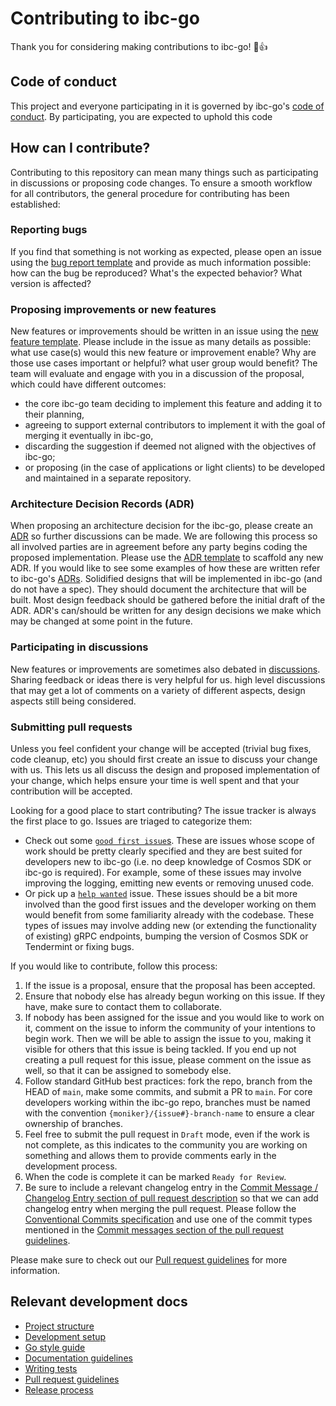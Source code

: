 # Contributing to ibc-go

Thank you for considering making contributions to ibc-go! 🎉👍

## Code of conduct

This project and everyone participating in it is governed by ibc-go's [code of conduct](./CODE_OF_CONDUCT.md). By participating, you are expected to uphold this code

## How can I contribute?

Contributing to this repository can mean many things such as participating in discussions or proposing code changes. To ensure a smooth workflow for all contributors, the general procedure for contributing has been established:

### Reporting bugs

If you find that something is not working as expected, please open an issue using the [bug report template](https://github.com/cosmos/ibc-go/blob/main/.github/ISSUE_TEMPLATE/bug-report.md) and provide as much information possible: how can the bug be reproduced? What's the expected behavior? What version is affected?

### Proposing improvements or new features

New features or improvements should be written in an issue using the [new feature template](https://github.com/cosmos/ibc-go/blob/main/.github/ISSUE_TEMPLATE/feature-request.md). Please include in the issue as many details as possible: what use case(s) would this new feature or improvement enable? Why are those use cases important or helpful? what user group would benefit? The team will evaluate and engage with you in a discussion of the proposal, which could have different outcomes:

- the core ibc-go team deciding to implement this feature and adding it to their planning,
- agreeing to support external contributors to implement it with the goal of merging it eventually in ibc-go,
- discarding the suggestion if deemed not aligned with the objectives of ibc-go;
- or proposing (in the case of applications or light clients) to be developed and maintained in a separate repository.

### Architecture Decision Records (ADR)

When proposing an architecture decision for the ibc-go, please create an [ADR](./docs/architecture/README.md) so further discussions can be made. We are following this process so all involved parties are in agreement before any party begins coding the proposed implementation. Please use the [ADR template](./docs/architecture/adr-template.md) to scaffold any new ADR. If you would like to see some examples of how these are written refer to ibc-go's [ADRs](./docs/architecture/). Solidified designs that will be implemented in ibc-go (and do not have a spec). They should document the architecture that will be built. Most design feedback should be gathered before the initial draft of the ADR. ADR's can/should be written for any design decisions we make which may be changed at some point in the future.

### Participating in discussions

New features or improvements are sometimes also debated in [discussions](https://github.com/cosmos/ibc-go/discussions). Sharing feedback or ideas there is very helpful for us. high level discussions that may get a lot of comments on a variety of different aspects, design aspects still being considered.

### Submitting pull requests

Unless you feel confident your change will be accepted (trivial bug fixes, code cleanup, etc) you should first create an issue to discuss your change with us. This lets us all discuss the design and proposed implementation of your change, which helps ensure your time is well spent and that your contribution will be accepted.

Looking for a good place to start contributing? The issue tracker is always the first place to go. Issues are triaged to categorize them:

- Check out some [`good first issue`s](https://github.com/cosmos/ibc-go/issues?q=is%3Aopen+is%3Aissue+label%3A%22good+first+issue%22). These are issues whose scope of work should be pretty clearly specified and they are best suited for developers new to ibc-go (i.e. no deep knowledge of Cosmos SDK or ibc-go is required). For example, some of these issues may involve improving the logging, emitting new events or removing unused code.
- Or pick up a [`help wanted`](https://github.com/cosmos/ibc-go/issues?q=is%3Aopen+is%3Aissue+label%3A%22help+wanted%22) issue. These issues should be a bit more involved than the good first issues and the developer working on them would benefit from some familiarity already with the codebase. These types of issues may involve adding new (or extending the functionality of existing) gRPC endpoints, bumping the version of Cosmos SDK or Tendermint or fixing bugs.

If you would like to contribute, follow this process:

1. If the issue is a proposal, ensure that the proposal has been accepted.
2. Ensure that nobody else has already begun working on this issue. If they have, make sure to contact them to collaborate.
3. If nobody has been assigned for the issue and you would like to work on it, comment on the issue to inform the community of your intentions to begin work. Then we will be able to assign the issue to you, making it visible for others that this issue is being tackled. If you end up not creating a pull request for this issue, please comment on the issue as well, so that it can be assigned to somebody else.
4. Follow standard GitHub best practices: fork the repo, branch from the HEAD of `main`, make some commits, and submit a PR to `main`. For core developers working within the ibc-go repo, branches must be named with the convention `{moniker}/{issue#}-branch-name` to ensure a clear ownership of branches.
5. Feel free to submit the pull request in `Draft` mode, even if the work is not complete, as this indicates to the community you are working on something and allows them to provide comments early in the development process.
6. When the code is complete it can be marked `Ready for Review`.
7. Be sure to include a relevant changelog entry in the [Commit Message / Changelog Entry section of pull request description](https://github.com/cosmos/ibc-go/blob/main/.github/PULL_REQUEST_TEMPLATE.md#commit-message--changelog-entry) so that we can add changelog entry when merging the pull request. Please follow the [Conventional Commits specification](https://www.conventionalcommits.org/en/v1.0.0/) and use one of the commit types mentioned in the [Commit messages section of the pull request guidelines](./docs/dev/pull-requests.md#commit-messages).

Please make sure to check out our [Pull request guidelines](./docs/dev/pull-requests.md) for more information.

## Relevant development docs

- [Project structure](./docs/dev/project-structure.md)
- [Development setup](./docs/dev/development-setup.md)
- [Go style guide](./docs/dev/go-style-guide.md)
- [Documentation guidelines](./docs/DOCS_GUIDELINES.md)
- [Writing tests](./testing/README.md)
- [Pull request guidelines](./docs/dev/pull-requests.md)
- [Release process](./docs/dev/release-management.md)

